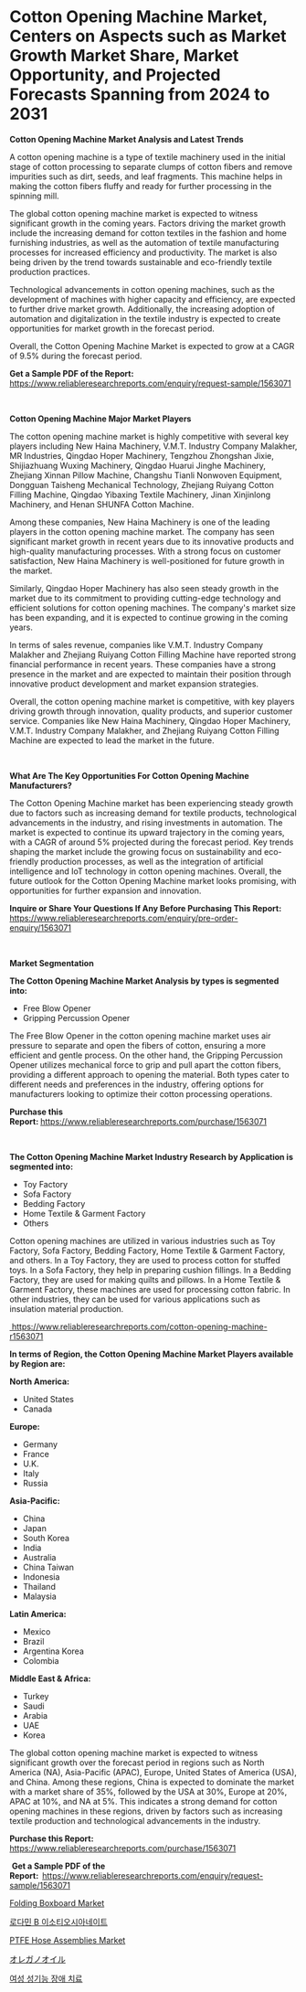 <p><h1>Cotton Opening Machine Market, Centers on Aspects such as Market Growth Market Share, Market Opportunity, and Projected Forecasts Spanning from 2024 to 2031</h1></p><p><strong>Cotton Opening Machine Market Analysis and Latest Trends</strong></p>
<p><p>A cotton opening machine is a type of textile machinery used in the initial stage of cotton processing to separate clumps of cotton fibers and remove impurities such as dirt, seeds, and leaf fragments. This machine helps in making the cotton fibers fluffy and ready for further processing in the spinning mill.</p><p>The global cotton opening machine market is expected to witness significant growth in the coming years. Factors driving the market growth include the increasing demand for cotton textiles in the fashion and home furnishing industries, as well as the automation of textile manufacturing processes for increased efficiency and productivity. The market is also being driven by the trend towards sustainable and eco-friendly textile production practices.</p><p>Technological advancements in cotton opening machines, such as the development of machines with higher capacity and efficiency, are expected to further drive market growth. Additionally, the increasing adoption of automation and digitalization in the textile industry is expected to create opportunities for market growth in the forecast period.</p><p>Overall, the Cotton Opening Machine Market is expected to grow at a CAGR of 9.5% during the forecast period.</p></p>
<p><strong>Get a Sample PDF of the Report:&nbsp;</strong> <a href="https://www.reliableresearchreports.com/enquiry/request-sample/1563071">https://www.reliableresearchreports.com/enquiry/request-sample/1563071</a></p>
<p>&nbsp;</p>
<p><strong>Cotton Opening Machine Major Market Players</strong></p>
<p><p>The cotton opening machine market is highly competitive with several key players including New Haina Machinery, V.M.T. Industry Company Malakher, MR Industries, Qingdao Hoper Machinery, Tengzhou Zhongshan Jixie, Shijiazhuang Wuxing Machinery, Qingdao Huarui Jinghe Machinery, Zhejiang Xinnan Pillow Machine, Changshu Tianli Nonwoven Equipment, Dongguan Taisheng Mechanical Technology, Zhejiang Ruiyang Cotton Filling Machine, Qingdao Yibaxing Textile Machinery, Jinan Xinjinlong Machinery, and Henan SHUNFA Cotton Machine.</p><p>Among these companies, New Haina Machinery is one of the leading players in the cotton opening machine market. The company has seen significant market growth in recent years due to its innovative products and high-quality manufacturing processes. With a strong focus on customer satisfaction, New Haina Machinery is well-positioned for future growth in the market.</p><p>Similarly, Qingdao Hoper Machinery has also seen steady growth in the market due to its commitment to providing cutting-edge technology and efficient solutions for cotton opening machines. The company's market size has been expanding, and it is expected to continue growing in the coming years.</p><p>In terms of sales revenue, companies like V.M.T. Industry Company Malakher and Zhejiang Ruiyang Cotton Filling Machine have reported strong financial performance in recent years. These companies have a strong presence in the market and are expected to maintain their position through innovative product development and market expansion strategies.</p><p>Overall, the cotton opening machine market is competitive, with key players driving growth through innovation, quality products, and superior customer service. Companies like New Haina Machinery, Qingdao Hoper Machinery, V.M.T. Industry Company Malakher, and Zhejiang Ruiyang Cotton Filling Machine are expected to lead the market in the future.</p></p>
<p>&nbsp;</p>
<p><strong>What Are The Key Opportunities For Cotton Opening Machine Manufacturers?</strong></p>
<p><p>The Cotton Opening Machine market has been experiencing steady growth due to factors such as increasing demand for textile products, technological advancements in the industry, and rising investments in automation. The market is expected to continue its upward trajectory in the coming years, with a CAGR of around 5% projected during the forecast period. Key trends shaping the market include the growing focus on sustainability and eco-friendly production processes, as well as the integration of artificial intelligence and IoT technology in cotton opening machines. Overall, the future outlook for the Cotton Opening Machine market looks promising, with opportunities for further expansion and innovation.</p></p>
<p><strong>Inquire or Share Your Questions If Any Before Purchasing This Report:</strong> <a href="https://www.reliableresearchreports.com/enquiry/pre-order-enquiry/1563071">https://www.reliableresearchreports.com/enquiry/pre-order-enquiry/1563071</a></p>
<p>&nbsp;</p>
<p><strong>Market Segmentation</strong></p>
<p><strong>The Cotton Opening Machine Market Analysis by types is segmented into:</strong></p>
<p><ul><li>Free Blow Opener</li><li>Gripping Percussion Opener</li></ul></p>
<p><p>The Free Blow Opener in the cotton opening machine market uses air pressure to separate and open the fibers of cotton, ensuring a more efficient and gentle process. On the other hand, the Gripping Percussion Opener utilizes mechanical force to grip and pull apart the cotton fibers, providing a different approach to opening the material. Both types cater to different needs and preferences in the industry, offering options for manufacturers looking to optimize their cotton processing operations.</p></p>
<p><strong>Purchase this Report:&nbsp;</strong><a href="https://www.reliableresearchreports.com/purchase/1563071">https://www.reliableresearchreports.com/purchase/1563071</a></p>
<p>&nbsp;</p>
<p><strong>The Cotton Opening Machine Market Industry Research by Application is segmented into:</strong></p>
<p><ul><li>Toy Factory</li><li>Sofa Factory</li><li>Bedding Factory</li><li>Home Textile & Garment Factory</li><li>Others</li></ul></p>
<p><p>Cotton opening machines are utilized in various industries such as Toy Factory, Sofa Factory, Bedding Factory, Home Textile & Garment Factory, and others. In a Toy Factory, they are used to process cotton for stuffed toys. In a Sofa Factory, they help in preparing cushion fillings. In a Bedding Factory, they are used for making quilts and pillows. In a Home Textile & Garment Factory, these machines are used for processing cotton fabric. In other industries, they can be used for various applications such as insulation material production.</p></p>
<p><a href="https://www.reliableresearchreports.com/cotton-opening-machine-r1563071">&nbsp;https://www.reliableresearchreports.com/cotton-opening-machine-r1563071</a></p>
<p><strong>In terms of Region, the Cotton Opening Machine Market Players available by Region are:</strong></p>
<p>
    <p> <strong> North America: </strong>
        <ul>
            <li>United States</li>
            <li>Canada</li>
        </ul>
        </p> 
    <p> <strong> Europe: </strong>
        <ul>
            <li>Germany</li>
            <li>France</li>
            <li>U.K.</li>
            <li>Italy</li>
            <li>Russia</li>
        </ul>
        </p> 
    <p> <strong> Asia-Pacific: </strong>
        <ul>
            <li>China</li>
            <li>Japan</li>
            <li>South Korea</li>
            <li>India</li>
            <li>Australia</li>
            <li>China Taiwan</li>
            <li>Indonesia</li>
            <li>Thailand</li>
            <li>Malaysia</li>
        </ul>
        </p> 
    <p> <strong> Latin America: </strong>
        <ul>
            <li>Mexico</li>
            <li>Brazil</li>
            <li>Argentina Korea</li>
            <li>Colombia</li>
        </ul>
        </p> 
    <p> <strong> Middle East & Africa: </strong>
        <ul>
            <li>Turkey</li>
            <li>Saudi</li>
            <li>Arabia</li>
            <li>UAE</li>
            <li>Korea</li>
        </ul>
    </p>
    </p>
<p><p>The global cotton opening machine market is expected to witness significant growth over the forecast period in regions such as North America (NA), Asia-Pacific (APAC), Europe, United States of America (USA), and China. Among these regions, China is expected to dominate the market with a market share of 35%, followed by the USA at 30%, Europe at 20%, APAC at 10%, and NA at 5%. This indicates a strong demand for cotton opening machines in these regions, driven by factors such as increasing textile production and technological advancements in the industry.</p></p>
<p><strong>Purchase this Report: </strong><a href="https://www.reliableresearchreports.com/purchase/1563071">https://www.reliableresearchreports.com/purchase/1563071</a></p>
<p>&nbsp;<strong>Get a Sample PDF of the Report:&nbsp;&nbsp;</strong><a href="https://www.reliableresearchreports.com/enquiry/request-sample/1563071">https://www.reliableresearchreports.com/enquiry/request-sample/1563071</a></p>
<p><strong></strong></p>
<p><p><a href="https://issuu.com/reportprime-2/docs/folding-boxboard-market-size-2030.pptx">Folding Boxboard Market</a></p><p><a href="https://github.com/fredrickeglers/Market-Research-Report-List-1/blob/main/176821433107.md">로다민 B 이소티오시아네이트</a></p><p><a href="https://view.publitas.com/reportprime-1/ptfe-hose-assemblies-market-size-and-market-trends-complete-industry-overview-2024-to-2031/">PTFE Hose Assemblies Market</a></p><p><a href="https://github.com/hwbcz413288296/Market-Research-Report-List-1/blob/main/940110136059.md">オレガノオイル</a></p><p><a href="https://medium.com/@rowanmaggio/%EC%97%AC%EC%84%B1-%EC%84%B1-%EA%B8%B0%EB%8A%A5-%EC%9D%B4%EC%83%81-%EC%B9%98%EB%A3%8C-%EC%8B%9C%EC%9E%A5-%EA%B7%9C%EB%AA%A8-%EC%8B%9C%EC%9E%A5-%EC%A0%84%EB%A7%9D-%EB%B0%8F-%EC%8B%9C%EC%9E%A5-%EC%98%88%EC%B8%A1-2024%EB%85%84%EB%B6%80%ED%84%B0-2031%EB%85%84%EA%B9%8C%EC%A7%80-59cb1fc8d4fa">여성 성기능 장애 치료</a></p></p>